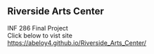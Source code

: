 ## Riverside Arts Center
INF 286 Final Project <br/>
Click below to vist site <br/>
https://abeloy4.github.io/Riverside_Arts_Center/
